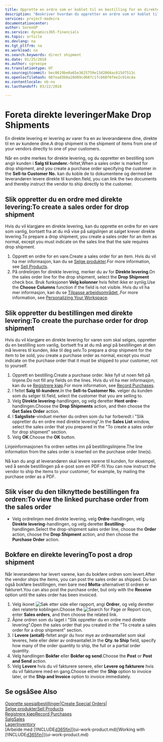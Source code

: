 ```yaml
---
title: Opprette en ordre som er koblet til en bestilling for en direkte levering | Microsoft-dokumentasjon
description: "Beskriver hvordan du oppretter en ordre som er koblet til en bestilling, for å sikre levering direkte fra leverandøren til kunden."
services: project-madeira
documentationcenter: 
author: SorenGP
ms.service: dynamics365-financials
ms.topic: article
ms.devlang: na
ms.tgt_pltfrm: na
ms.workload: na
ms.search.keywords: direct shipment
ms.date: 01/25/2018
ms.author: sgroespe
ms.translationtype: HT
ms.sourcegitcommit: bec0619be0a65e3625759e13d2866ac615d7513c
ms.openlocfilehash: 087ead3b0a28d09cd687c1fcb60f6fee2c914c4a
ms.contentlocale: nb-no
ms.lasthandoff: 03/22/2018

---
```

# <a name="make-drop-shipments"></a><span data-ttu-id="d5f21-103">Foreta direkte leveringer</span><span class="sxs-lookup"><span data-stu-id="d5f21-103">Make Drop Shipments</span></span>
<span data-ttu-id="d5f21-104">En direkte levering er levering av varer fra en av leverandørene dine, direkte til en av kundene dine.</span><span class="sxs-lookup"><span data-stu-id="d5f21-104">A drop shipment is the shipment of items from one of your vendors directly to one of your customers.</span></span>

<span data-ttu-id="d5f21-105">Når en ordre merkes for direkte levering, og du oppretter en bestilling som angir kunden i **Salg til kundenr.**-feltet,</span><span class="sxs-lookup"><span data-stu-id="d5f21-105">When a sales order is marked for drop shipment, and you create a purchase order specifying the customer in the **Sell-to Customer No.**</span></span> <span data-ttu-id="d5f21-106">kan du koble de to dokumentene og dermed be leverandøren levere direkte til kunden.</span><span class="sxs-lookup"><span data-stu-id="d5f21-106">field, you can link the two documents and thereby instruct the vendor to ship directly to the customer.</span></span>

## <a name="to-create-a-sales-order-for-drop-shipment"></a><span data-ttu-id="d5f21-107">Slik oppretter du en ordre med direkte levering:</span><span class="sxs-lookup"><span data-stu-id="d5f21-107">To create a sales order for drop shipment</span></span>
<span data-ttu-id="d5f21-108">Hvis du vil klargjøre en direkte levering, kan du opprette en ordre for en vare som vanlig, bortsett fra at du må vise på salgslinjen at salget krever direkte levering.</span><span class="sxs-lookup"><span data-stu-id="d5f21-108">To prepare a drop shipment, you create a sales order for an item as normal, except you must indicate on the sales line that the sale requires drop shipment.</span></span>

1. <span data-ttu-id="d5f21-109">Opprett en ordre for en vare.</span><span class="sxs-lookup"><span data-stu-id="d5f21-109">Create a sales order for an item.</span></span> <span data-ttu-id="d5f21-110">Hvis du vil ha mer informasjon, kan du se [Selge produkter](sales-how-sell-products.md).</span><span class="sxs-lookup"><span data-stu-id="d5f21-110">For more information, see [Sell Products](sales-how-sell-products.md).</span></span>
2. <span data-ttu-id="d5f21-111">På ordrelinjen for direkte levering, merker du av for **Direkte levering**.</span><span class="sxs-lookup"><span data-stu-id="d5f21-111">On the sales order line for the drop shipment, select the **Drop Shipment** check box.</span></span> <span data-ttu-id="d5f21-112">Bruk funksjonen **Velg kolonner** hvis feltet ikke er synlig.</span><span class="sxs-lookup"><span data-stu-id="d5f21-112">Use the **Choose Columns** function if the field is not visible.</span></span> <span data-ttu-id="d5f21-113">Hvis du vil ha mer informasjon, kan du se [Tilpasse arbeidsområdet ](ui-personalization-user.md).</span><span class="sxs-lookup"><span data-stu-id="d5f21-113">For more information, see [Personalizing Your Workspace](ui-personalization-user.md).</span></span>

## <a name="to-create-the-purchase-order-for-drop-shipment"></a><span data-ttu-id="d5f21-114">Slik oppretter du bestillingen med direkte levering:</span><span class="sxs-lookup"><span data-stu-id="d5f21-114">To create the purchase order for drop shipment</span></span>
<span data-ttu-id="d5f21-115">Hvis du vil klargjøre en direkte levering for varen som skal selges, oppretter du en bestilling som vanlig, bortsett fra at du må angi på bestillingen at den må leveres til kunden, ikke til deg selv.</span><span class="sxs-lookup"><span data-stu-id="d5f21-115">To prepare a drop shipment for the item to be sold, you create a purchase order as normal, except you must indicate on the purchase order that it must be shipped to your customer, not to yourself.</span></span>

1. <span data-ttu-id="d5f21-116">Opprett en bestilling.</span><span class="sxs-lookup"><span data-stu-id="d5f21-116">Create a purchase order.</span></span> <span data-ttu-id="d5f21-117">Ikke fyll ut noen felt på linjene.</span><span class="sxs-lookup"><span data-stu-id="d5f21-117">Do not fill any fields on the lines.</span></span> <span data-ttu-id="d5f21-118">Hvis du vil ha mer informasjon, kan du se [Registrere kjøp](purchasing-how-record-purchases.md).</span><span class="sxs-lookup"><span data-stu-id="d5f21-118">For more information, see [Record Purchases](purchasing-how-record-purchases.md).</span></span>
2. <span data-ttu-id="d5f21-119">I feltet **Salg til-kundenr.**</span><span class="sxs-lookup"><span data-stu-id="d5f21-119">In the **Sell-to Customer No.**</span></span> <span data-ttu-id="d5f21-120">velger du kunden som du selger til.</span><span class="sxs-lookup"><span data-stu-id="d5f21-120">field, select the customer that you are selling to.</span></span>
3. <span data-ttu-id="d5f21-121">Velg **Direkte levering**-handlingen, og velg deretter **Hent ordre**-handlingen.</span><span class="sxs-lookup"><span data-stu-id="d5f21-121">Choose the **Drop Shipments** action, and then choose the **Get Sales Order** action.</span></span>
4. <span data-ttu-id="d5f21-122">I **Salgsliste**-vinduet merker du ordren som du har forberedt i "Slik oppretter du en ordre med direkte levering".</span><span class="sxs-lookup"><span data-stu-id="d5f21-122">In the **Sales List** window, select the sales order that you prepared in the "To create a sales order for drop shipment" section.</span></span>
5. <span data-ttu-id="d5f21-123">Velg **OK**.</span><span class="sxs-lookup"><span data-stu-id="d5f21-123">Choose the **OK** button.</span></span>

<span data-ttu-id="d5f21-124">Linjeinformasjonen fra ordren settes inn på bestillingslinjene.</span><span class="sxs-lookup"><span data-stu-id="d5f21-124">The line information from the sales order is inserted on the purchase order line(s).</span></span>

<span data-ttu-id="d5f21-125">Nå kan du angi at leverandøren skal levere varene til kunden, for eksempel, ved å sende bestillingen på e-post som en PDF-fil.</span><span class="sxs-lookup"><span data-stu-id="d5f21-125">You can now instruct the vendor to ship the items to your customer, for example, by mailing the purchase order as a PDF.</span></span>     

## <a name="to-view-the-linked-purchase-order-from-the-sales-order"></a><span data-ttu-id="d5f21-126">Slik viser du den tilknyttede bestillingen fra ordren:</span><span class="sxs-lookup"><span data-stu-id="d5f21-126">To view the linked purchase order from the sales order</span></span>
* <span data-ttu-id="d5f21-127">Velg ordrelinjen med direkte levering, velg **Ordre**-handlingen, velg **Direkte levering**-handlingen, og velg deretter **Bestilling**-handlingen.</span><span class="sxs-lookup"><span data-stu-id="d5f21-127">Select the drop-shipment sales order line, choose the **Order** action, choose the **Drop Shipment** action, and then choose the **Purchase Order** action.</span></span>

## <a name="to-post-a-drop-shipment"></a><span data-ttu-id="d5f21-128">Bokføre en direkte levering</span><span class="sxs-lookup"><span data-stu-id="d5f21-128">To post a drop shipment</span></span>
<span data-ttu-id="d5f21-129">Når leverandøren har levert varene, kan du bokføre ordren som levert.</span><span class="sxs-lookup"><span data-stu-id="d5f21-129">After the vendor ships the items, you can post the sales order as shipped.</span></span> <span data-ttu-id="d5f21-130">Du kan også bokføre bestillingen, men bare med **Motta**-alternativet til ordren er fakturert.</span><span class="sxs-lookup"><span data-stu-id="d5f21-130">You can also post the purchase order, but only with the **Receive** option until the sales order has been invoiced.</span></span>

1. <span data-ttu-id="d5f21-131">Velg ikonet ![Søk etter side eller rapport](media/ui-search/search_small.png "Søk etter side eller rapport"), angi **Ordrer**, og velg deretter den relaterte koblingen.</span><span class="sxs-lookup"><span data-stu-id="d5f21-131">Choose the ![Search for Page or Report](media/ui-search/search_small.png "Search for Page or Report icon") icon, enter **Sales orders**, and then choose the related link.</span></span>
2. <span data-ttu-id="d5f21-132">Åpne ordren som du laget i "Slik oppretter du en ordre med direkte levering".</span><span class="sxs-lookup"><span data-stu-id="d5f21-132">Open the sales order that you created in the "To create a sales order for a drop shipment" section.</span></span>
3. <span data-ttu-id="d5f21-133">I **Levere (antall)**-feltet angir du hvor mye av ordreantallet som skal leveres, hele eller deler av ordreantallet.</span><span class="sxs-lookup"><span data-stu-id="d5f21-133">In the **Qty. to Ship** field, specify how many of the order quantity to ship, the full or a partial order quantity.</span></span>
4. <span data-ttu-id="d5f21-134">Velg handlingen **Bokfør** eller **Bokfør og send**.</span><span class="sxs-lookup"><span data-stu-id="d5f21-134">Choose the **Post** or **Post and Send** action.</span></span>
5. <span data-ttu-id="d5f21-135">Velg **Levere** hvis du vil fakturere senere, eller **Levere og fakturere** hvis du vil fakturere med en gang.</span><span class="sxs-lookup"><span data-stu-id="d5f21-135">Choose either the **Ship** option to invoice later, or the **Ship and Invoice** option to invoice immediately.</span></span>

## <a name="see-also"></a><span data-ttu-id="d5f21-136">Se også</span><span class="sxs-lookup"><span data-stu-id="d5f21-136">See Also</span></span>
<span data-ttu-id="d5f21-137">[Opprette spesialbestillinger](sales-how-to-create-special-orders.md)|</span><span class="sxs-lookup"><span data-stu-id="d5f21-137">[Create Special Orders](sales-how-to-create-special-orders.md)|</span></span>  
[<span data-ttu-id="d5f21-138">Selge produkter</span><span class="sxs-lookup"><span data-stu-id="d5f21-138">Sell Products</span></span>](sales-how-sell-products.md)  
[<span data-ttu-id="d5f21-139">Registrere kjøp</span><span class="sxs-lookup"><span data-stu-id="d5f21-139">Record Purchases</span></span>](purchasing-how-record-purchases.md)  
[<span data-ttu-id="d5f21-140">Salg</span><span class="sxs-lookup"><span data-stu-id="d5f21-140">Sales</span></span>](sales-manage-sales.md)  
[<span data-ttu-id="d5f21-141">Lager</span><span class="sxs-lookup"><span data-stu-id="d5f21-141">Inventory</span></span>](inventory-manage-inventory.md)  
<span data-ttu-id="d5f21-142">[Arbeide med [!INCLUDE[d365fin](includes/d365fin_md.md)]](ui-work-product.md)</span><span class="sxs-lookup"><span data-stu-id="d5f21-142">[Working with [!INCLUDE[d365fin](includes/d365fin_md.md)]](ui-work-product.md)</span></span>

